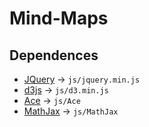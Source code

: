 # Mind-Maps

## Dependences

- [JQuery](http://jquery.com/download/) -> `js/jquery.min.js`
- [d3js](http://d3js.org/) -> `js/d3.min.js`
- [Ace](https://github.com/ajaxorg/ace) -> `js/Ace`
- [MathJax](https://github.com/mathjax/MathJax) -> `js/MathJax`